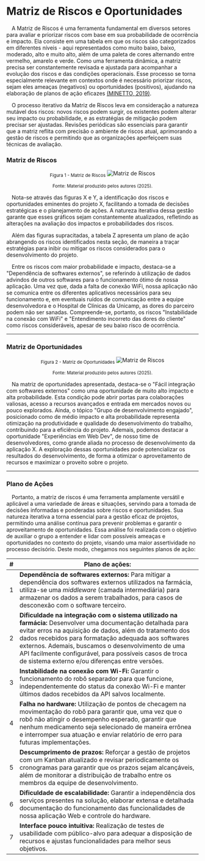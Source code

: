 # Matriz de Riscos e Oportunidades

&emsp;A Matriz de Riscos é uma ferramenta fundamental em diversos setores para avaliar e priorizar riscos com base em sua probabilidade de ocorrência e impacto. Ela consiste em uma tabela em que os riscos são categorizados em diferentes níveis - aqui representados como muito baixo, baixo, moderado, alto e muito alto, além de uma paleta de cores alternando entre vermelho, amarelo e verde. Como uma ferramenta dinâmica, a matriz precisa ser constantemente revisada e ajustada para acompanhar a evolução dos riscos e das condições operacionais. Esse processo se torna especialmente relevante em contextos onde é necessário priorizar riscos, sejam eles ameaças (negativos) ou oportunidades (positivos), ajudando na elaboração de planos de ação eficazes [(MINETTO, 2019)](#).

&emsp;O processo iterativo da Matriz de Riscos leva em consideração a natureza mutável dos riscos: novos riscos podem surgir, os existentes podem alterar seu impacto ou probabilidade, e as estratégias de mitigação podem precisar ser ajustadas. Revisões periódicas são essenciais para garantir que a matriz reflita com precisão o ambiente de riscos atual, aprimorando a gestão de riscos e permitindo que as organizações aperfeiçoem suas técnicas de avaliação.

### Matriz de Riscos

<div align="center">
  <sub>Figura 1 - Matriz de Riscos</sub>

  <img src="" alt="Matriz de Riscos" border="0">

  <sup>Fonte: Material produzido pelos autores (2025).</sup>
</div>

&emsp;Nota-se através das figuras X e Y, a identificação dos riscos e oportunidades eminentes do projeto X, facilitando a tomada de decisões estratégicas e o planejamento de ações. A natureza iterativa dessa gestão garante que esses gráficos sejam constantemente atualizados, refletindo as alterações na avaliação dos impactos e probabilidades dos riscos.

&emsp;Além das figuras supracitadas, a tabela Z apresenta um plano de ação abrangendo os riscos identificados nesta seção, de maneira a traçar estratégias para inibir ou mitigar os riscos considerados para o desenvolvimento do projeto.

&emsp;Entre os riscos com maior probabilidade e impacto, destaca-se a "Dependência de softwares externos", se referindo à utilização de dados advindos de outros softwares para o funcionamento ótimo de nossa aplicação. Uma vez que, dada a falta de conexão WiFi, nossa aplicação não se comunica entre os diferentes aplicativos necessários para seu funcionamento e, em eventuais ruídos de comunicação entre a equipe desenvolvedora e o Hospital de Clínicas da Unicamp, as dores do parceiro podem não ser sanadas. Compreende-se, portanto, os riscos "Instabilidade na conexão com WiFi" e "Entendimento incorreto das dores do cliente" como riscos consideráveis, apesar de seu baixo risco de ocorrência.

---

### Matriz de Oportunidades

<div align="center">
  <sub>Figura 2 - Matriz de Oportunidades</sub>

  <img src="" alt="Matriz de Riscos" border="0">

  <sup>Fonte: Material produzido pelos autores (2025).</sup>
</div>

&emsp;Na matriz de oportunidades apresentada, destaca-se o "Fácil integração com softwares externos" como uma oportunidade de muito alto impacto e alta probabilidade. Esta condição pode abrir portas para colaborações valiosas, acesso a recursos avançados e entrada em mercados novos ou pouco explorados. Ainda, o tópico "Grupo de desenvolvimento engajado", posicionado como de médio impacto e alta probabilidade representa otimização na produtividade e qualidade do desenvolvimento do trabalho, contribuindo para a eficiência do projeto. Ademais, podemos destacar a oportunidade "Experiências em Web Dev", de nosso time de desenvolvedores, como grande aliada no processo de desenvolvimento da aplicação X. A exploração dessas oportunidades pode potencializar os resultados do desenvolvimento, de forma a otimizar o aproveitamento de recursos e maximizar o proveito sobre o projeto.

---

### Plano de Ações

&emsp;Portanto, a matriz de riscos é uma ferramenta amplamente versátil e aplicável a uma variedade de áreas e situações, servindo para a tomada de decisões informadas e ponderadas sobre riscos e oportunidades. Sua natureza iterativa a torna essencial para a gestão eficaz de projetos, permitindo uma análise contínua para prevenir problemas e garantir o aproveitamento de oportunidades. Essa análise foi realizada com o objetivo de auxiliar o grupo a entender e lidar com possíveis ameaças e oportunidades no contexto do projeto, visando uma maior assertividade no processo decisório. Deste modo, chegamos nos seguintes planos de ação:

| \#  | Plano de ações:                                                                                                                                                                                                                                                                            |
| --- | ------------------------------------------------------------------------------------------------------------------------------------------------------------------------------------------------------------------------------------------------------------------------------------------ |
| 1   | **Dependência de softwares externos:** Para mitigar a dependência dos softwares externos utilizados na farmácia, utiliza-se uma *middleware* (camada intermediária) para armazenar os dados a serem trabalhados, para casos de desconexão com o software terceiro. |
| 2   | **Dificuldade na integração com o sistema utilizado na farmácia:** Desenvolver uma documentação detalhada para evitar erros na aquisição de dados, além do tratamento dos dados recebidos para formatação adequada aos softwares externos. Ademais, buscamos o desenvolvimento de uma API facilmente configurável, para possíveis casos de troca de sistema externo e/ou diferenças entre versões.                               |
| 3   | **Instabilidade na conexão com Wi-Fi:** Garantir o funcionamento do robô separador para que funcione, independentemente do status da conexão Wi-Fi e manter últimos dados recebidos da API salvos localmente.                                    |
| 4   | **Falha no hardware:** Utilização de pontos de checagem na movimentação do robô para garantir que, uma vez que o robô não atingir o desempenho esperado, garantir que nenhum medicamento seja selecionado de maneira errônea e interromper sua atuação e enviar relatório de erro para futuras implementações.                                                                                            |
| 5   | **Descumprimento de prazos:** Reforçar a gestão de projetos com um Kanban atualizado e revisar periodicamente os cronogramas para garantir que os prazos sejam alcançáveis, além de monitorar a distribuição de trabalho entre os membros da equipe de desenvolvimento.                                                             |
| 6   | **Dificuldade de escalabilidade:** Garantir a independência dos serviços presentes na solução, elaborar extensa e detalhada documentação do funcionamento das funcionalidades de nossa aplicação Web e controle do hardware.                                                                                 |
| 7   | **Interface pouco intuitiva:** Realização de testes de usabilidade com público-alvo para adequar a disposição de recursos e ajustas funcionalidades para melhor seus objetivos.                                                                                                                                            |